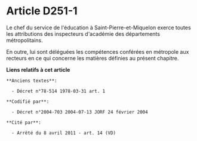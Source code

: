 # Article D251-1

Le chef du service de l'éducation à Saint-Pierre-et-Miquelon exerce toutes les attributions des inspecteurs d'académie des
départements métropolitains.

En outre, lui sont déléguées les compétences conférées en métropole aux recteurs en ce qui concerne les matières définies au
présent chapitre.

**Liens relatifs à cet article**

	**Anciens textes**:

	  - Décret n°78-514 1978-03-31 art. 1

	**Codifié par**:

	  - Décret n°2004-703 2004-07-13 JORF 24 février 2004

	**Cité par**:

	  - Arrêté du 8 avril 2011 - art. 14 (VD)
